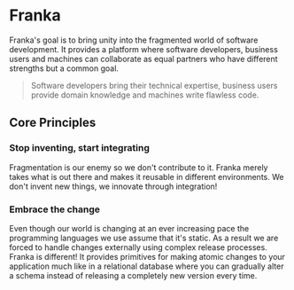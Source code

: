 # Franka

Franka's goal is to bring unity into the fragmented world of software development. It provides a platform where software 
developers, business users and machines can collaborate as equal partners who have different strengths but a common goal.
 
> Software developers bring their technical expertise, business users provide domain knowledge and machines write flawless 
> code.

## Core Principles

### Stop inventing, start integrating

Fragmentation is our enemy so we don't contribute to it. Franka merely takes what is out there and makes it reusable in 
different environments. We don't invent new things, we innovate through integration!

### Embrace the change

Even though our world is changing at an ever increasing pace the programming languages we use assume that it's static. 
As a result we are forced to handle changes externally using complex release processes. Franka is different! It provides 
primitives for making atomic changes to your application much like in a relational database where you can gradually 
alter a schema instead of releasing a completely new version every time.



